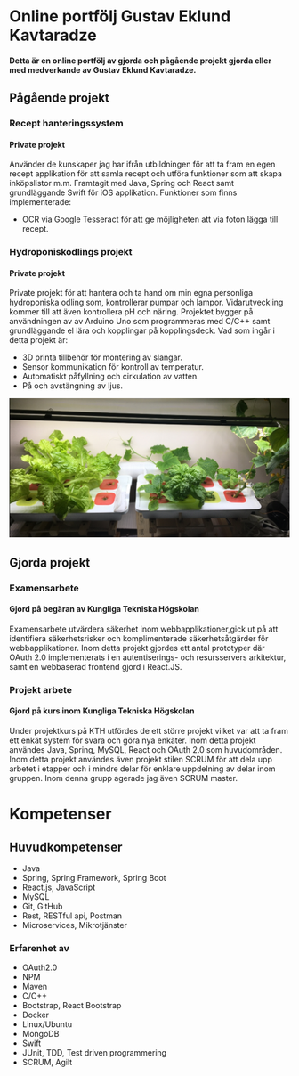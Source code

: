 # Online portfölj Gustav Eklund Kavtaradze
#### Detta är en online portfölj av gjorda och pågående projekt gjorda eller med medverkande av Gustav Eklund Kavtaradze.

## Pågående projekt 

### Recept hanteringssystem
#### Private projekt
Använder de kunskaper jag har ifrån utbildningen för att ta fram en egen recept applikation för att samla recept och utföra funktioner som att skapa inköpslistor m.m. Framtagit med Java, Spring och React samt grundläggande Swift för iOS applikation.
Funktioner som finns implementerade:
* OCR via Google Tesseract för att ge möjligheten att via foton lägga till recept. 


### Hydroponiskodlings projekt
#### Private projekt
Private projekt för att hantera och ta hand om min egna personliga hydroponiska odling som, kontrollerar pumpar och lampor. Vidarutveckling kommer till att även kontrollera pH och näring. Projektet bygger på användningen av av Arduino Uno som programmeras med C/C++ samt grundläggande el lära och kopplingar på kopplingsdeck.
Vad som ingår i detta projekt är:

* 3D printa tillbehör för montering av slangar.
* Sensor kommunikation för kontroll av temperatur.
* Automatiskt påfyllning och cirkulation av vatten.
* På och avstängning av ljus. 

![](/images/small-hydro-pic.jpg)

## Gjorda projekt

### Examensarbete
#### Gjord på begäran av Kungliga Tekniska Högskolan
Examensarbete utvärdera säkerhet inom webbapplikationer,gick ut på att identifiera säkerhetsrisker och komplimenterade säkerhetsåtgärder för webbapplikationer. 
Inom detta projekt gjordes ett antal prototyper där OAuth 2.0 implementerats i en autentiserings- och resursservers arkitektur, samt en webbaserad frontend gjord i React.JS.


### Projekt arbete
#### Gjord på kurs inom Kungliga Tekniska Högskolan
Under projektkurs på KTH utfördes de ett större projekt vilket var att ta fram ett enkät system för svara och göra nya enkäter. Inom detta projekt användes Java, Spring, MySQL, React och OAuth 2.0 som huvudområden.
Inom detta projekt användes även projekt stilen SCRUM för att dela upp arbetet i etapper och i mindre delar för enklare uppdelning av delar inom gruppen. Inom denna grupp agerade jag även SCRUM master. 


# Kompetenser
## Huvudkompetenser
  * Java
  * Spring, Spring Framework, Spring Boot
  * React.js, JavaScript
  * MySQL
  * Git, GitHub
  * Rest, RESTful api, Postman
  * Microservices, Mikrotjänster

### Erfarenhet av
  * OAuth2.0
  * NPM
  * Maven
  * C/C++
  * Bootstrap, React Bootstrap
  * Docker
  * Linux/Ubuntu
  * MongoDB
  * Swift
  * JUnit, TDD, Test driven programmering
  * SCRUM, Agilt










